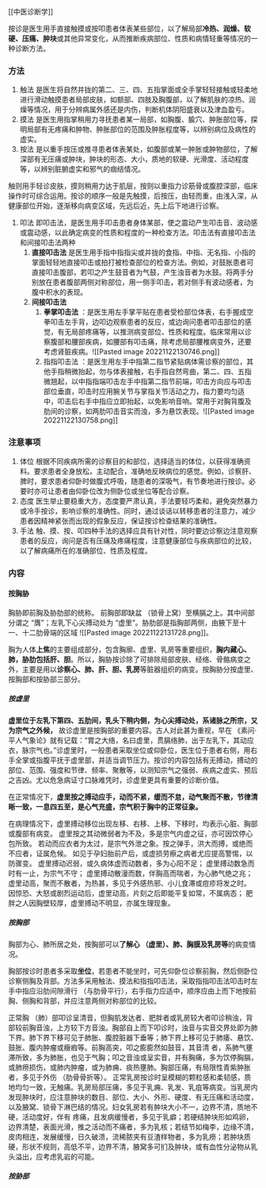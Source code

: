 [[中医诊断学]]

按诊是医生用手直接触摸或按叩患者体表某些部位，以了解局部**冷热、润燥、软硬、压痛、肿块**或其他异常变化，从而推断疾病部位、性质和病情轻重等情况的一种诊断方法。

### 方法
1. 触法 是医生将自然并拢的第二、三、四、五指掌面或全手掌轻轻接触或轻柔地进行滑动触摸患者局部皮肤，如额部、四肢及胸腹部，以了解肌肤的凉热、润燥等情况，用于分辨病属外感还是内伤，判断机体阴阳盛衰以及津血盈亏。
2. 摸法 是医生用指掌稍用力寻抚患者某一局部，如胸腹、腧穴、肿胀部位等，探明局部有无疼痛和肿物、肿胀部位的范围及肿胀程度等，以辨别病位及病性的虚实。
3. 按法 是以重手按压或推寻患者体表某处，如腹部或某一肿胀或肿物部位，了解深部有无压痛或肿块，肿块的形态、大小，质地的软硬、光滑度、活动程度等，以辨别脏腑虚实和邪气的痼结情况。

触则用手轻诊皮肤，摸则稍用力达于肌层，按则以重指力诊筋骨或腹腔深部，临床操作时可综合运用。按诊的顺序一般是先触摸，后按压，由轻而重，由浅入深，从健康部位开始，逐渐移向病变区域，先远后近，先上后下地进行诊察。

1. 叩法 即叩击法，是医生用手叩击患者身体某部，使之震动产生叩击音、波动感或震动感，以此确定病变的性质和程度的一种检查方法。叩击法有直接叩击法和间接叩击法两种
	1. **直接叩击法** 是医生用手指中指指尖或并拢的食指、中指、无名指、小指的掌面轻轻地直接叩击或拍打被检查部位的检查方法。例如，对鼓胀患者可直接叩击腹部，若叩之产生鼓音者为气鼓，产生浊音者为水鼓。将两手分别放在患者腹部两侧对称部位，用一侧手叩击，若对侧手有波动感者，为腹中积水的表现。
	2. **间接叩击法** 
		1. **拳掌叩击法** ：是医生用左手掌平贴在患者受检部位体表，右手握成空拳叩击左手背，边叩边观察患者的反应，或边询问患者叩击部位的感觉，有无局部疼痛等，以推测病变部位、性质和程度。临床常用以诊察腹部和腰部疾病，如腰部有叩击痛，除考虑局部腰椎病变外，还要考虑肾脏疾病。![[Pasted image 20221122130746.png]]
		2. 指指叩击法 ：是医生用左手中指第二指节紧贴病体需诊察的部位，其他手指稍微抬起，勿与体表接触，右手指自然弯曲，第二、四、五指微翘起，以中指指端叩击左手中指第二指节前端，叩击方向应与叩击部位垂直，叩击时应用腕关节与掌指关节活动之力，指力要均匀适中，叩击后右手中指应立即抬起，以免影响音响。常用于对胸背腹及肋间的诊察，如两肋叩击音实而浊，多为悬饮表现。![[Pasted image 20221122130758.png]]

### 注意事项

1. 体位 根据不同疾病所需的诊察目的和部位，选择适当的体位，以获得准确资料。要求患者全身放松，主动配合，准确地反映病位的感觉。例如，诊察肝、脾时，要求患者仰卧时做腹式呼吸，随患者的深吸气，有节奏地进行按诊。必要时亦可让患者由仰卧位改为侧卧位或坐位等配合诊察。
2. 态度 医生举止要稳重大方，态度要严肃认真，手法要轻巧柔和，避免突然暴力或冷手按诊，影响诊察的准确性。同时，通过谈话以转移患者的注意力，减少患者因精神紧张而出现的假象反应，保证按诊检查结果的准确性。
3. 手法 触、摸、按、叩四种手法的选择应具有针对性，同时要边诊察边注意观察患者的反应，询问是否有压痛及疼痛程度，注意健康部位与疾病部位的比较，以了解病痛所在的准确部位、性质及程度。



### 内容
#### 按胸胁
胸胁即前胸及胁肋部的统称。
前胸部即缺盆 （锁骨上窝）至横膈之上。其中间部分谓之 “膺”；左乳下心尖搏动处为 “虚里”。胁肋部是指胸部两侧，由腋下至十一、十二肋骨端的区域 ![[Pasted image 20221122131728.png]]。

胸为人体**上焦**的主要组成部分，包含胸廓、虚里、乳房等重要组织，**胸内藏心、肺，胁肋包括肝、胆**。所以，胸胁按诊除了可排除局部皮肤、经络、骨骼病变之外，主要是用以**诊察心、肺、肝、胆、乳房**等脏器组织的病变。按胸胁分按虚里、按胸部和按胁部三部分。

##### 按虚里

**虚里位于左乳下第四、五肋间，乳头下稍内侧，为心尖搏动处，系诸脉之所宗，又为宗气之外候，** 故诊虚里是按胸部的重要内容。古人对此甚为重视，早在 《素问·平人气象论》就有记载：“胃之大络，名曰虚里，贯膈络肺，出于左乳下，其动应衣，脉宗气也。”诊虚里时，一般患者采取坐位或仰卧位，医生位于患者右侧，用右手全掌或指腹平抚于虚里部，并适当调节压力。按诊的内容包括有无搏动，搏动的部位、范围、强度和节律、频率、聚散等，以测知宗气之强弱、疾病之虚实、预后之吉凶。尤以危急病证寸口脉难凭时，诊虚里更具有重要的诊断价值。

在正常情况下，**虚里按之搏动应手，动而不紧，缓而不怠，动气聚而不散，节律清晰一致，一息四五至，是心气充盛，宗气积于胸中的正常征象。**

在病理情况下，虚里搏动移位出现左移、右移、上移、下移时，均表示心脏、胸部或腹部有病变。
虚里按之其动微弱者为不及，多是宗气内虚之征，亦可因饮停心包所致。
若动而应衣者为太过，是宗气外泄之象。按之弹手，洪大而搏，或绝而不应者，证属危候。
如见于孕妇胎前产后，或虚损劳瘵之病者尤应提高警惕，以防骤变。
虚里搏动迟弱，或久病体虚而动数者，多为心阳不足；
虚里搏动数急而时有一止，为宗气不守；
虚里搏动散漫而数，伴胸高而喘者，为心肺气绝之兆；
虚里动高，聚而不散者，为热甚，多见于外感热邪、小儿食滞或痘疹将发之时。
因惊恐、大怒或剧烈运动后，虚里动高，片刻之后即能平复如常，不属病态；
肥胖之人因胸壁较厚，虚里搏动不明显，亦属生理现象。

























##### 按胸部
胸部为心、肺所居之处，按胸部可以**了解心 （虚里）、肺、胸膜及乳房等**的病变情况。

胸部按诊时患者多采取**坐位**，若患者不能坐时，可先仰卧位诊察前胸，然后侧卧位诊察侧胸及背部。方法多采用触法、摸法和指指叩击法，采取指指叩击法叩击时左手中指应沿肋间隙滑行 （与肋骨平行），右手指力应适中，顺序应由上而下地按前胸、侧胸和背部，并应注意两侧对称部位的比较。

正常胸 （肺）部叩诊呈清音，但胸肌发达者、肥胖者或乳房较大者叩诊稍浊，背部较前胸音浊，上方较下方音浊。胸部自上而下叩诊时，浊音与实音交界处即为肺下界。肺下界下移可见于肺胀、腹腔脏器下垂等；肺下界上移可见于肺痿、悬饮、鼓胀、腹内肿瘤或癥瘕等。前胸高突，叩之膨膨然如鼓音，其音清
者，系肺气壅滞所致，多为肺胀，也见于气胸；叩之音浊或呈实音，并有胸痛，多为饮停胸膈，或肺痨损伤，或肺内肿瘤，或为肺痈、痰热壅肺。胸部压痛，有局限性青紫肿胀者，多见于外伤 （肋骨骨折等）。
正常乳房按诊时呈模糊的颗粒感和柔韧感，质地均匀一致，无触痛。乳房局部压痛，多见于乳痈、乳发、乳疽等病变。当乳房内发现肿块时，应注意肿块的数目、部位、大小、外形、硬度、有无压痛和活动度，以及腋窝、锁骨下淋巴结的情况。妇女乳房若有肿块大小不一，边界不清，质地不硬，活动度好，伴有
疼痛，且发病缓慢者，多见于乳癖；若硬结肿块形如鸡卵，边界清楚，表面光滑，推之活动而不痛者，多为乳核；若结节如梅李，边缘不清，皮肉相连，发展缓慢，日久破溃，流稀脓夹有豆渣样物者，多为乳痨；若肿块质硬，形状不规则，高低不平，边界不清，腋窝多可扪及肿块，或有血性分泌物从乳头溢出，应考虑乳岩的可能。
##### 按胁部

